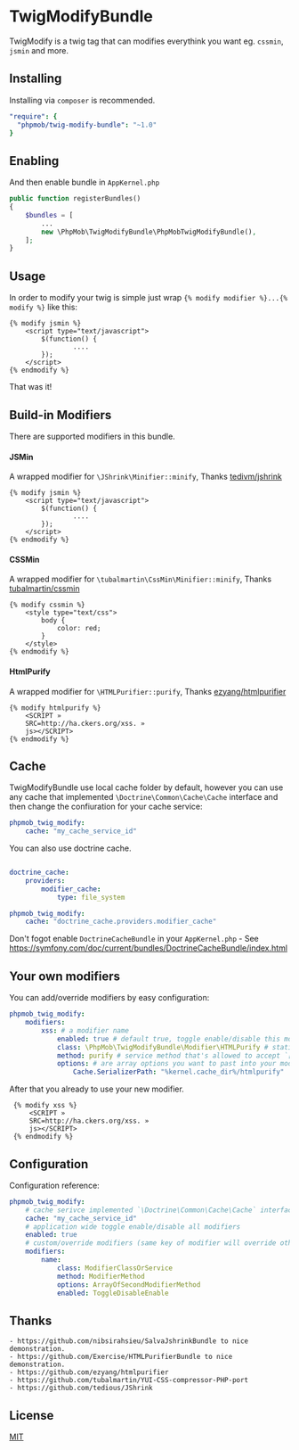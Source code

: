 # TwigModifyBundle

TwigModify is a twig tag that can modifies everythink you want eg. `cssmin`, `jsmin` and more.


## Installing

Installing via `composer` is
recommended.

```yaml
"require": {
  "phpmob/twig-modify-bundle": "~1.0"
}
```

## Enabling

And then enable bundle in `AppKernel.php`

```php
public function registerBundles()
{
    $bundles = [
        ...
        new \PhpMob\TwigModifyBundle\PhpMobTwigModifyBundle(),
    ];
}
```

## Usage

In order to modify your twig is simple just wrap `{% modify modifier %}...{% modify %}` like this:

```twig
{% modify jsmin %}
    <script type="text/javascript">
        $(function() {
                ....
        });
    </script>
{% endmodify %}
```

That was it!

## Build-in Modifiers
There are supported modifiers in this bundle.

#### JSMin
A wrapped modifier for `\JShrink\Minifier::minify`, Thanks [tedivm/jshrink](https://github.com/tedious/JShrink)
```twig
{% modify jsmin %}
    <script type="text/javascript">
        $(function() {
                ....
        });
    </script>
{% endmodify %}
```

#### CSSMin
A wrapped modifier for `\tubalmartin\CssMin\Minifier::minify`, Thanks [tubalmartin/cssmin](https://github.com/tubalmartin/YUI-CSS-compressor-PHP-port)
```twig
{% modify cssmin %}
    <style type="text/css">
        body {
            color: red;
        }
    </style>
{% endmodify %}
```

#### HtmlPurify
A wrapped modifier for `\HTMLPurifier::purify`, Thanks [ezyang/htmlpurifier](https://github.com/ezyang/htmlpurifier)
```twig
{% modify htmlpurify %}
    <SCRIPT »
    SRC=http://ha.ckers.org/xss. »
    js></SCRIPT>
{% endmodify %}
```

## Cache
TwigModifyBundle use local cache folder by default, however you can use any cache that implemented `\Doctrine\Common\Cache\Cache` interface and then change the confiuration for your cache service:

```yaml
phpmob_twig_modify:
    cache: "my_cache_service_id"
```

You can also use doctrine cache.
```yaml

doctrine_cache:
    providers:
        modifier_cache:
            type: file_system

phpmob_twig_modify:
    cache: "doctrine_cache.providers.modifier_cache"
```

Don't fogot enable `DoctrineCacheBundle` in your `AppKernel.php` - See https://symfony.com/doc/current/bundles/DoctrineCacheBundle/index.html

## Your own modifiers
You can add/override modifiers by easy configuration:

```yaml
phpmob_twig_modify:
    modifiers:
        xss: # a modifier name
            enabled: true # default true, toggle enable/disable this modifier.
            class: \PhpMob\TwigModifyBundle\Modifier\HTMLPurify # static class or any service
            method: purify # service method that's allowed to accept `[$content, (array) $options]
            options: # are array options you want to past into your modifier method - `\PhpMob\TwigModifyBundle\Modifier\HTMLPurify::purify` in this case.
                Cache.SerializerPath: "%kernel.cache_dir%/htmlpurify"
```

After that you already to use your new modifier.
```twig
 {% modify xss %}
     <SCRIPT »
     SRC=http://ha.ckers.org/xss. »
     js></SCRIPT>
 {% endmodify %}
 ```

## Configuration
Configuration reference:

```yaml
phpmob_twig_modify:
    # cache serivce implemented `\Doctrine\Common\Cache\Cache` interface.
    cache: "my_cache_service_id"
    # application wide toggle enable/disable all modifiers
    enabled: true
    # custom/override modifiers (same key of modifier will override other previous defined)
    modifiers:
        name:
            class: ModifierClassOrService
            method: ModifierMethod
            options: ArrayOfSecondModifierMethod
            enabled: ToggleDisableEnable
```

## Thanks
    - https://github.com/nibsirahsieu/SalvaJshrinkBundle to nice demonstration.
    - https://github.com/Exercise/HTMLPurifierBundle to nice demonstration.
    - https://github.com/ezyang/htmlpurifier
    - https://github.com/tubalmartin/YUI-CSS-compressor-PHP-port
    - https://github.com/tedious/JShrink

## License

[MIT](/LICENSE)
